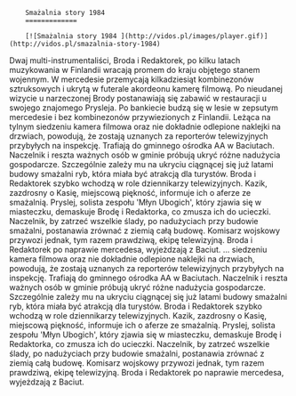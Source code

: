 
        Smażalnia story 1984 
        =============
        
        [![Smażalnia story 1984 ](http://vidos.pl/images/player.gif)](http://vidos.pl/smazalnia-story-1984)
        
        
 Dwaj multi-instrumentaliści, Broda i Redaktorek, po kilku latach muzykowania w Finlandii wracają promem do kraju objętego stanem wojennym. W mercedesie przemycają kilkadziesiąt kombinezonów sztruksowych i ukrytą w futerale akordeonu kamerę filmową. Po nieudanej wizycie u narzeczonej Brody postanawiają się zabawić w restauracji u swojego znajomego Prysleja. Po bankiecie budzą się w lesie w zepsutym mercedesie i bez kombinezonów przywiezionych z Finlandii. Leżąca na tylnym siedzeniu kamera filmowa oraz nie dokładnie odlepione naklejki na drzwiach, powodują, że zostają uznanych za reporterów telewizyjnych przybyłych na inspekcję. Trafiają do gminnego ośrodka AA w Baciutach. Naczelnik i reszta ważnych osób w gminie próbują ukryć różne nadużycia gospodarcze. Szczególnie zależy mu na ukryciu ciągnącej się już latami budowy smażalni ryb, która miała być atrakcją dla turystów. Broda i Redaktorek szybko wchodzą w role dziennikarzy telewizyjnych. Kazik, zazdrosny o Kasię, miejscową piękność, informuje ich o aferze ze smażalnią. Pryslej, solista zespołu 'Młyn Ubogich', który zjawia się w miasteczku, demaskuje Brodę i Redaktorka, co zmusza ich do ucieczki. Naczelnik, by zatrzeć wszelkie ślady, po nadużyciach przy budowie smażalni, postanawia zrównać z ziemią całą budowę. Komisarz wojskowy przywozi jednak, tym razem prawdziwą, ekipę telewizyjną. Broda i Redaktorek po naprawie mercedesa, wyjeżdzają z Baciut.   ... siedzeniu kamera filmowa oraz nie dokładnie odlepione naklejki na drzwiach, powodują, że zostają uznanych za reporterów telewizyjnych przybyłych na inspekcję. Trafiają do gminnego ośrodka AA w Baciutach. Naczelnik i reszta ważnych osób w gminie próbują ukryć różne nadużycia gospodarcze. Szczególnie zależy mu na ukryciu ciągnącej się już latami budowy smażalni ryb, która miała być atrakcją dla turystów. Broda i Redaktorek szybko wchodzą w role dziennikarzy telewizyjnych. Kazik, zazdrosny o Kasię, miejscową piękność, informuje ich o aferze ze smażalnią. Pryslej, solista zespołu 'Młyn Ubogich', który zjawia się w miasteczku, demaskuje Brodę i Redaktorka, co zmusza ich do ucieczki. Naczelnik, by zatrzeć wszelkie ślady, po nadużyciach przy budowie smażalni, postanawia zrównać z ziemią całą budowę. Komisarz wojskowy przywozi jednak, tym razem prawdziwą, ekipę telewizyjną. Broda i Redaktorek po naprawie mercedesa, wyjeżdzają z Baciut.
    